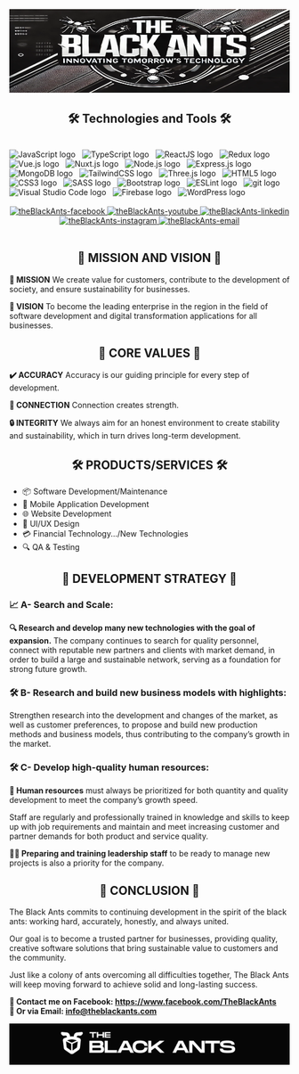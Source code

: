 <img src="header.png" width="1200" height="150" alt="official" />

<h2 align="center">🛠 Technologies and Tools 🛠</h2>
<br>
<!-- https://simpleicons.org/ -->
<span><img src="https://img.shields.io/badge/JavaScript-282C34?logo=javascript&logoColor=F7DF1E" alt="JavaScript logo" title="JavaScript" height="25" /></span>
&nbsp;
<span><img src="https://img.shields.io/badge/TypeScript-282C34?logo=typescript&logoColor=3178C6" alt="TypeScript logo" title="TypeScript" height="25" /></span>
&nbsp;
<span><img src="https://img.shields.io/badge/ReactJS-282C34?logo=react&logoColor=61DAFB" alt="ReactJS logo" title="ReactJS" height="25" /></span>
&nbsp;
<span><img src="https://img.shields.io/badge/Redux-282C34?logo=redux&logoColor=764ABC" alt="Redux logo" title="Redux" height="25" /></span>
&nbsp;
<span><img src="https://img.shields.io/badge/Vue.js-282C34?logo=vue.js&logoColor=4FC08D" alt="Vue.js logo" title="Vue.js" height="25" /></span>
&nbsp;
<span><img src="https://img.shields.io/badge/Nuxt.js-282C34?logo=nuxt.js&logoColor=4FC08D" alt="Nuxt.js logo" title="Nuxt.js" height="25" /></span>
&nbsp;
<span><img src="https://img.shields.io/badge/Node.js-282C34?logo=node.js&logoColor=00F200" alt="Node.js logo" title="Node.js" height="25" /></span>
&nbsp;
<span><img src="https://img.shields.io/badge/Express-282C34?logo=express&logoColor=FFFFFF" alt="Express.js logo" title="Express.js" height="25" /></span>
&nbsp;
<span><img src="https://img.shields.io/badge/MongoDB-282C34?logo=mongodb&logoColor=47A248" alt="MongoDB logo" title="MongoDB" height="25" /></span>
&nbsp;
<span><img src="https://img.shields.io/badge/Tailwind%20CSS-282C34?logo=tailwind-css&logoColor=38B2AC" alt="TailwindCSS logo" title="TailwindCSS" height="25" /></span>
&nbsp;
<span><img src="https://img.shields.io/badge/Three.js-282C34?logo=three.js&logoColor=FFFFFF" alt="Three.js logo" title="Three.js" height="25" /></span>
&nbsp;
<span><img src="https://img.shields.io/badge/HTML5-282C34?logo=html5&logoColor=E34F26" alt="HTML5 logo" title="HTML5" height="25" /></span>
&nbsp;
<span><img src="https://img.shields.io/badge/CSS3-282C34?logo=css3&logoColor=1572B6" alt="CSS3 logo" title="CSS3" height="25" /></span>
&nbsp;
<span><img src="https://img.shields.io/badge/Sass-282C34?logo=sass&logoColor=CC6699" alt="SASS logo" title="SASS" height="25" /></span>
&nbsp;
<span><img src="https://img.shields.io/badge/Bootstrap-282C34?logo=bootstrap&logoColor=7952B3" alt="Bootstrap logo" title="Bootstrap" height="25" /></span>
&nbsp;
<span><img src="https://img.shields.io/badge/ESLint-282C34?logo=eslint&logoColor=4B32C3" alt="ESLint logo" title="ESLint" height="25" /></span>
&nbsp;
<span><img src="https://img.shields.io/badge/git-282C34?logo=git&logoColor=F05032" alt="git logo" title="git" height="25" /></span>
&nbsp;
<span><img src="https://img.shields.io/badge/VS%20Code-282C34?logo=visual-studio-code&logoColor=007ACC" alt="Visual Studio Code logo" title="Visual Studio Code" height="25" /></span>
&nbsp;
<span><img src="https://img.shields.io/badge/Firebase-282C34?logo=firebase&logoColor=FFCA28" alt="Firebase logo" title="Firebase" height="25" /></span>
&nbsp;
<span><img src="https://img.shields.io/badge/WordPress-282C34?logo=wordPress&logoColor=21759B" alt="WordPress logo" title="WordPress" height="25" /></span>
&nbsp;

<br>

<br>
<!-- https://icons8.com -->
<div align="center">

  <a href="https://www.facebook.com/profile.php?id=61567337396115&ref=embed_page" target="blank">
    <img src="https://img.icons8.com/bubbles/100/000000/facebook-new.png" alt="theBlackAnts-facebook" />
  </a>
  <a href="https://youtube.com/@trungquandev" target="blank">
    <img src="https://img.icons8.com/bubbles/100/000000/youtube-squared.png" alt="theBlackAnts-youtube" />
  </a>
  <a href="https://www.linkedin.com/in/trungquandev" target="blank">
    <img src="https://img.icons8.com/bubbles/100/000000/linkedin.png" alt="theBlackAnts-linkedin" />
  </a>
  <a href="https://instagram.com/trungquandev" target="blank">
    <img src="https://img.icons8.com/bubbles/100/000000/instagram.png" alt="theBlackAnts-instagram" />
  </a>
  <a href="info@theblackants.com" target="top">
    <img src="https://img.icons8.com/bubbles/100/000000/apple-mail.png" alt="theBlackAnts-email" />
  </a>
</div>

<br>

<h2 align="center">📖 MISSION AND VISION 📖</h2>

<p><strong>🔹 MISSION</strong>
<span>We create value for customers, contribute to the development of society, and ensure sustainability for businesses.</span>
</p>
<p><strong>🔹 VISION</strong>
<span>To become the leading enterprise in the region in the field of software development and digital transformation applications for all businesses.</span>
</p>

<h2 align="center">💎 CORE VALUES 💎</h2>
<p><strong>✔️ ACCURACY</strong>
<span>Accuracy is our guiding principle for every step of development.</span>
</p>
<p><strong>🤝 CONNECTION</strong>
<span>Connection creates strength.</span>
</p>
<p><strong>🔒 INTEGRITY</strong>
<span>We always aim for an honest environment to create stability and sustainability, which in turn drives long-term development.</span>
</p>

<h2 align="center">🛠️ PRODUCTS/SERVICES 🛠️</h2>
<ul>
  <li>📦 Software Development/Maintenance</li>
  <li>📱 Mobile Application Development</li>
  <li>🌐 Website Development</li>
  <li>🎨 UI/UX Design</li>
  <li>💳 Financial Technology.../New Technologies</li>
  <li>🔍 QA & Testing</li>
</ul>

<h2 align="center">🚀 DEVELOPMENT STRATEGY 🚀</h2>

<h3>📈 A- Search and Scale:</h3>
<p><strong>🔍 Research and develop many new technologies with the goal of expansion.</strong>
<span>The company continues to search for quality personnel, connect with reputable new partners and clients with market demand, in order to build a large and sustainable network, serving as a foundation for strong future growth.</span>
</p>

<h3>🛠️ B- Research and build new business models with highlights:</h3>
<p>Strengthen research into the development and changes of the market, as well as customer preferences, to propose and build new production methods and business models, thus contributing to the company’s growth in the market.</p>

<h3>🛠️ C- Develop high-quality human resources:</h3>
<p><strong>👥 Human resources</strong> must always be prioritized for both quantity and quality development to meet the company’s growth speed.</p>
<p>Staff are regularly and professionally trained in knowledge and skills to keep up with job requirements and maintain and meet increasing customer and partner demands for both product and service quality.</p>
<p><strong>👨‍🏫 Preparing and training leadership staff</strong> to be ready to manage new projects is also a priority for the company.</p>

<h2 align="center">🐜 CONCLUSION 🐜</h2>

<p>The Black Ants commits to continuing development in the spirit of the black ants: working hard, accurately, honestly, and always united.</p>
<p>Our goal is to become a trusted partner for businesses, providing quality, creative software solutions that bring sustainable value to customers and the community.</p>
<p>Just like a colony of ants overcoming all difficulties together, The Black Ants will keep moving forward to achieve solid and long-lasting success.</p>

<p>
  <strong>🔗 Contact me on Facebook: <a href="https://www.facebook.com/profile.php?id=61567337396115" target="_blank">https://www.facebook.com/TheBlackAnts</a></strong>
  <br>
  <strong>📧 Or via Email: <a href="info@theblackants.com" target="_top">info@theblackants.com</a></strong>
</p>
<img src="footer.png" width="1200" alt="official" />
